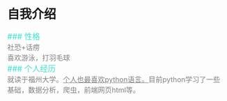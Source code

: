 # 自我介绍  
<font color=Turquoise size=4>### 性格</font>  
<font color=gray size=3>  社恐+话痨  
喜欢游泳，打羽毛球</font>  
<font color=Turquoise size=4>### 个人经历</font>  
<font color=gray size=3>  就读于福州大学。<u>个人也最喜欢python语言。</u>目前python学习了一些基础，数据分析，爬虫，前端网页html等。</font>
